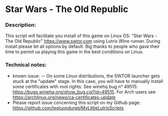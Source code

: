 # Star Wars - The Old Republic

### Description:
This script will facilitate you install of this game on Linux OS:
"Star Wars - The Old Republic" https://www.swtor.com using Lutris WIne runner.
During install please let all options by default.
Big thanks to people who gave their time to permit us playing this game in the best conditions on Linux.

### Technical notes:
- known issue:
-- On some Linux distributions, the SWTOR launcher gets stuck at the "update" stage. In this case, you will have to manually install some certificates with root rights.
See winehq bug n° 49515: https://bugs.winehq.org/show_bug.cgi?id=49515. For Arch users see https://archlinux.org/news/ca-certificates-update
- Please report issue concerning this script on my Github page:
https://github.com/legluondunet/MyLittleLutrisScripts
